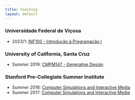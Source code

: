 ```yaml
---
title: Teaching
layout: default
---
```


### Universidade Federal de Viçosa
- 2023/1: [INF100 - Introdução à Programação I](teaching/ufv/2023_1_INF100/home)

### University of California, Santa Cruz
- Summer 2019: [CMPM147 - Generative Design](https://canvas.ucsc.edu/courses/26749)

### Stanford Pre-Collegiate Summer Institute
- Summer 2018: [Computer Simulations and Interactive Media](https://lucasnfe.github.io/csim18/)
- Summer 2017: [Computer Simulations and Interactive Media](teaching/csim/home.html)
